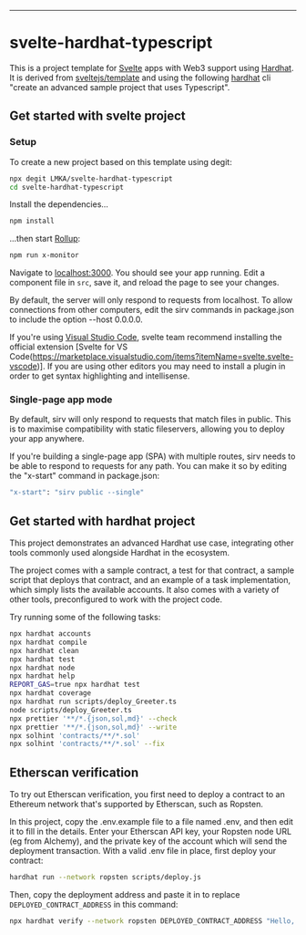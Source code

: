 
---

# svelte-hardhat-typescript


This is a project template for [Svelte](https://svelte.dev) apps with Web3 support using [Hardhat](https://hardhat.org).
It is derived from [sveltejs/template](https://github.com/sveltejs/template) and using the following [hardhat](https://hardhat.org/getting-started) cli "create an advanced sample project that uses Typescript".


## Get started with svelte project

### Setup

To create a new project based on this template using degit:


```bash
npx degit LMKA/svelte-hardhat-typescript
cd svelte-hardhat-typescript
```

Install the dependencies...

```bash
npm install
```

...then start [Rollup](https://rollupjs.org):

```bash
npm run x-monitor
```

Navigate to [localhost:3000](http://localhost:3000). You should see your app running. Edit a component file in `src`, save it, and reload the page to see your changes.

By default, the server will only respond to requests from localhost. To allow connections from other computers, edit the sirv commands in package.json to include the option --host 0.0.0.0.

If you're using [Visual Studio Code](https://code.visualstudio.com/), svelte team recommend installing the official extension [Svelte for VS Code(https://marketplace.visualstudio.com/items?itemName=svelte.svelte-vscode)]. If you are using other editors you may need to install a plugin in order to get syntax highlighting and intellisense.

### Single-page app mode

By default, sirv will only respond to requests that match files in public. This is to maximise compatibility with static fileservers, allowing you to deploy your app anywhere.

If you're building a single-page app (SPA) with multiple routes, sirv needs to be able to respond to requests for any path. You can make it so by editing the "x-start" command in package.json:

```bash
"x-start": "sirv public --single"
```


## Get started with hardhat project

This project demonstrates an advanced Hardhat use case, integrating other tools commonly used alongside Hardhat in the ecosystem.

The project comes with a sample contract, a test for that contract, a sample script that deploys that contract, and an example of a task implementation, which simply lists the available accounts. It also comes with a variety of other tools, preconfigured to work with the project code.

Try running some of the following tasks:

```bash
npx hardhat accounts
npx hardhat compile
npx hardhat clean
npx hardhat test
npx hardhat node
npx hardhat help
REPORT_GAS=true npx hardhat test
npx hardhat coverage
npx hardhat run scripts/deploy_Greeter.ts
node scripts/deploy_Greeter.ts
npx prettier '**/*.{json,sol,md}' --check
npx prettier '**/*.{json,sol,md}' --write
npx solhint 'contracts/**/*.sol'
npx solhint 'contracts/**/*.sol' --fix
```

## Etherscan verification

To try out Etherscan verification, you first need to deploy a contract to an Ethereum network that's supported by Etherscan, such as Ropsten.

In this project, copy the .env.example file to a file named .env, and then edit it to fill in the details. Enter your Etherscan API key, your Ropsten node URL (eg from Alchemy), and the private key of the account which will send the deployment transaction. With a valid .env file in place, first deploy your contract:

```bash
hardhat run --network ropsten scripts/deploy.js
```

Then, copy the deployment address and paste it in to replace `DEPLOYED_CONTRACT_ADDRESS` in this command:

```bash
npx hardhat verify --network ropsten DEPLOYED_CONTRACT_ADDRESS "Hello, Hardhat!"
```
